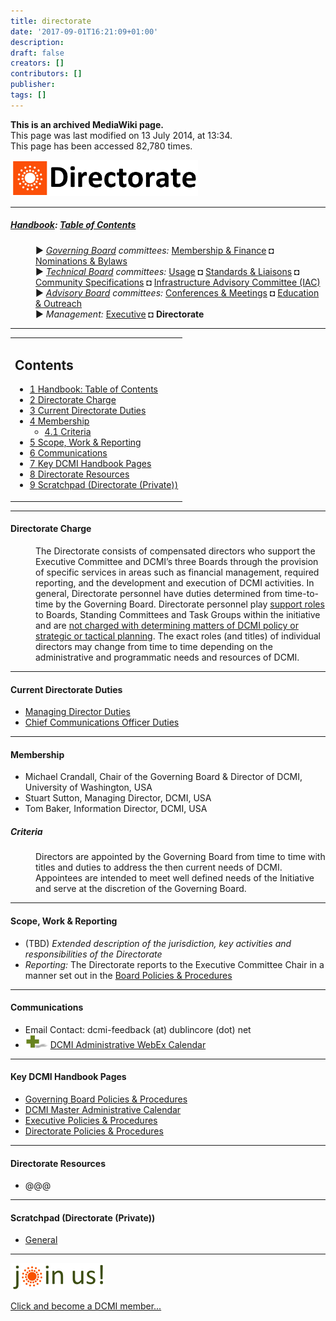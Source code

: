```yaml
---
title: directorate
date: '2017-09-01T16:21:09+01:00'
description: 
draft: false
creators: []
contributors: []
publisher: 
tags: []
---
```


 **This is an archived MediaWiki page.**  
This page was last modified on 13 July 2014, at 13:34.  
This page has been accessed 82,780 times.

[<img alt="Directorate logo" src="/mediawiki_wiki/images/Directorate_Logo.png" width="300" height="58">](/mediawiki_wiki/images/Directorate_Logo.png)

* * *

##### [Handbook](/mediawiki_wiki/DCMI_Handbook): [Table of Contents](/mediawiki_wiki/DCMI_Handbook/) 
<dl>
<dd> ► <i><a href="/mediawiki_wiki/DCMI_Governing_Board.md" title="DCMI Governing Board">Governing Board</a> committees:</i> <a href="/mediawiki_wiki/DCMI_Governing_Board/finance.md" title="DCMI Governing Board/finance">Membership &amp; Finance</a> ◘ <a href="/mediawiki_wiki/DCMI_Governing_Board/nominations.md" title="DCMI Governing Board/nominations">Nominations &amp; Bylaws</a> 
</dd>
<dd> ► <i><a href="/mediawiki_wiki/DCMI_Technical_Board.md" title="DCMI Technical Board">Technical Board</a> committees:</i> <a href="/mediawiki_wiki/DCMI_Technical_Board/usage.md" title="DCMI Technical Board/usage">Usage</a> ◘ <a href="/mediawiki_wiki/DCMI_Technical_Board/standards.md" title="DCMI Technical Board/standards">Standards &amp; Liaisons</a> ◘ <a href="/mediawiki_wiki/DCMI_Technical_Board/specifications.md" title="DCMI Technical Board/specifications">Community Specifications</a> ◘ <a href="/mediawiki_wiki/DCMI_Technical_Board/infrastructure.md" title="DCMI Technical Board/infrastructure">Infrastructure Advisory Committee (IAC)</a>
</dd>
<dd> ► <i><a href="/mediawiki_wiki/DCMI_Advisory_Board.md" title="DCMI Advisory Board">Advisory Board</a> committees:</i> <a href="/mediawiki_wiki/DCMI_Advisory_Board/meetings.md" title="DCMI Advisory Board/meetings">Conferences &amp; Meetings</a> ◘ <a href="/mediawiki_wiki/DCMI_Advisory_Board/documentation.md" title="DCMI Advisory Board/documentation">Education &amp; Outreach</a>
</dd>
<dd> ► <i>Management:</i> <a href="/mediawiki_wiki/Exec_Committee.md" title="Exec Committee">Executive</a> ◘ <strong class="selflink">Directorate</strong>
</dd>
</dl>

* * *

<table id="toc" class="toc">
  <tr>
    <td>
      <div id="toctitle">
        <h2>Contents</h2>
      </div>
      <ul>
        <li class="toclevel-1"><a href="#Handbook:_Table_of_Contents"><span class="tocnumber">1</span> <span class="toctext">Handbook: Table of Contents</span></a></li>
        <li class="toclevel-1 tocsection-1"><a href="#Directorate_Charge"><span class="tocnumber">2</span> <span class="toctext">Directorate Charge</span></a></li>
        <li class="toclevel-1 tocsection-2"><a href="#Current_Directorate_Duties"><span class="tocnumber">3</span> <span class="toctext">Current Directorate Duties</span></a></li>
        <li class="toclevel-1 tocsection-3">
          <a href="#Membership"><span class="tocnumber">4</span> <span class="toctext">Membership</span></a>
          <ul>
            <li class="toclevel-2 tocsection-4"><a href="#Criteria"><span class="tocnumber">4.1</span> <span class="toctext">Criteria</span></a></li>
          </ul>
        </li>
        <li class="toclevel-1 tocsection-5"><a href="#Scope.2C_Work_.26_Reporting"><span class="tocnumber">5</span> <span class="toctext">Scope, Work &amp; Reporting</span></a></li>
        <li class="toclevel-1 tocsection-6"><a href="#Communications"><span class="tocnumber">6</span> <span class="toctext">Communications</span></a></li>
        <li class="toclevel-1 tocsection-7"><a href="#Key_DCMI_Handbook_Pages"><span class="tocnumber">7</span> <span class="toctext">Key DCMI Handbook Pages</span></a></li>
        <li class="toclevel-1 tocsection-8"><a href="#Directorate_Resources"><span class="tocnumber">8</span> <span class="toctext">Directorate Resources</span></a></li>
        <li class="toclevel-1 tocsection-9"><a href="#Scratchpad_.28Directorate_.28Private.29.29"><span class="tocnumber">9</span> <span class="toctext">Scratchpad (Directorate (Private))</span></a></li>
      </ul>
    </td>
  </tr>
</table>


* * *

#### Directorate Charge 
<dl><dd> The Directorate consists of compensated directors who support the Executive Committee and DCMI’s three Boards through the provision of specific services in areas such as financial management, required reporting, and the development and execution of DCMI activities. In general, Directorate personnel have duties determined from time-to-time by the Governing Board. Directorate personnel play <u>support roles</u> to Boards, Standing Committees and Task Groups within the initiative and are <u>not charged with determining matters of DCMI policy or strategic or tactical planning</u>. The exact roles (and titles) of individual directors may change from time to time depending on the administrative and programmatic needs and resources of DCMI. 
</dd></dl>

* * *

#### Current Directorate Duties 

- [Managing Director Duties](/mediawiki_wiki/Exec_Committee/directorate/MDDuties)
- [Chief Communications Officer Duties](/mediawiki_wiki/Exec_Committee/directorate/CEODuties)

* * *

#### Membership 

- Michael Crandall, Chair of the Governing Board & Director of DCMI, University of Washington, USA
- Stuart Sutton, Managing Director, DCMI, USA
- Tom Baker, Information Director, DCMI, USA

##### Criteria 
<dl><dd> Directors are appointed by the Governing Board from time to time with titles and duties to address the then current needs of DCMI. Appointees are intended to meet well defined needs of the Initiative and serve at the discretion of the Governing Board.    
</dd></dl>

* * *

#### Scope, Work & Reporting 

- (TBD) _Extended description of the jurisdiction, key activities and responsibilities of the Directorate_
- _Reporting:_ The Directorate reports to the Executive Committee Chair in a manner set out in the [Board Policies & Procedures](/mediawiki_wiki/DCMI_Governing_Board/procedures)

* * *

#### Communications 

- Email Contact: dcmi-feedback (at) dublincore (dot) net
- [<img alt="+ symbol" src="/mediawiki_wiki/images/Plus.jpg" width="36" height="21">](/mediawiki_wiki/images/Plus.jpg) [DCMI Administrative WebEx Calendar](https://www.google.com/calendar/embed?title=DCMI%20WebEx%20Calendar&height=600&wkst=2&bgcolor=%23ff6600&src=99h1apmg3h74clla4ufl6a009g%40group.calendar.google.com&color=%23853104&ctz=America%2FNew_York)

* * *

#### Key DCMI Handbook Pages 

- [Governing Board Policies & Procedures](/mediawiki_wiki/DCMI_Governing_Board/procedures)
- [DCMI Master Administrative Calendar](/mediawiki_wiki/DCMI_Handbook/Administrative_Calendar)
- [Executive Policies & Procedures](/index.php?title=Exec_Committee/directorate/procedures&action=edit&redlink=1 "Exec Committee/directorate/procedures (page does not exist)")
- [Directorate Policies & Procedures](/index.php?title=Executive_Committee/procedures/Directorate&action=edit&redlink=1 "Executive Committee/procedures/Directorate (page does not exist)")

* * *

#### Directorate Resources 

- @@@

* * *

#### Scratchpad (Directorate (Private)) 

- [General](/index.php?title=Exec_Committee/scratchpad/directorate/general&action=edit&redlink=1 "Exec Committee/scratchpad/directorate/general (page does not exist)")

* * *

[<img alt="DCMI Handbook" src="/mediawiki_wiki/images/Join_us-150.png" width="150" height="43">](/mediawiki_wiki/images/Join_us-150.png)

[Click and become a DCMI member...](http://dublincore.org/support/#individualMember)

